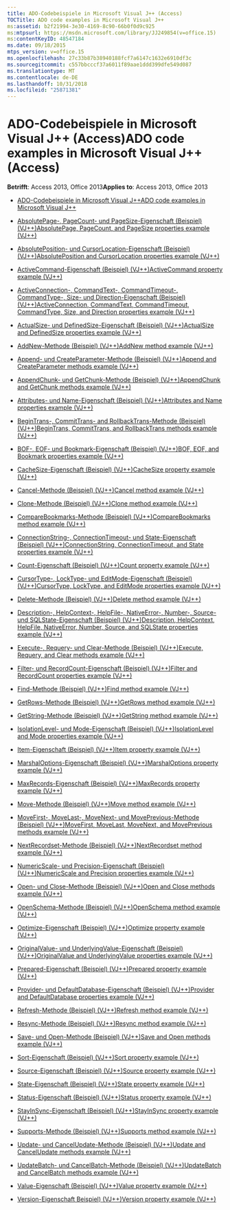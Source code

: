 ```yaml
---
title: ADO-Codebeispiele in Microsoft Visual J++ (Access)
TOCTitle: ADO code examples in Microsoft Visual J++
ms:assetid: b2f21994-3e30-4169-8c90-66b0f0d9c925
ms:mtpsurl: https://msdn.microsoft.com/library/JJ249854(v=office.15)
ms:contentKeyID: 48547184
ms.date: 09/18/2015
mtps_version: v=office.15
ms.openlocfilehash: 27c33b87b38940188fcf7a6147c1632e6910df3c
ms.sourcegitcommit: c557bbcccf37a6011f89aae1ddd399dfe549d087
ms.translationtype: MT
ms.contentlocale: de-DE
ms.lasthandoff: 10/31/2018
ms.locfileid: "25871381"
---
```

# <a name="ado-code-examples-in-microsoft-visual-j-access"></a><span data-ttu-id="95d6f-102">ADO-Codebeispiele in Microsoft Visual J++ (Access)</span><span class="sxs-lookup"><span data-stu-id="95d6f-102">ADO code examples in Microsoft Visual J++ (Access)</span></span>


<span data-ttu-id="95d6f-103">**Betrifft**: Access 2013, Office 2013</span><span class="sxs-lookup"><span data-stu-id="95d6f-103">**Applies to**: Access 2013, Office 2013</span></span>

  - [<span data-ttu-id="95d6f-104">ADO-Codebeispiele in Microsoft Visual J++</span><span class="sxs-lookup"><span data-stu-id="95d6f-104">ADO code examples in Microsoft Visual J++</span></span>](ado-code-examples-in-microsoft-visual-j.md)

  - [<span data-ttu-id="95d6f-105">AbsolutePage-, PageCount- und PageSize-Eigenschaft (Beispiel) (VJ++)</span><span class="sxs-lookup"><span data-stu-id="95d6f-105">AbsolutePage, PageCount, and PageSize properties example (VJ++)</span></span>](absolutepage-pagecount-and-pagesize-properties-example-vj.md)

  - [<span data-ttu-id="95d6f-106">AbsolutePosition- und CursorLocation-Eigenschaft (Beispiel) (VJ++)</span><span class="sxs-lookup"><span data-stu-id="95d6f-106">AbsolutePosition and CursorLocation properties example (VJ++)</span></span>](absoluteposition-and-cursorlocation-properties-example-vj.md)

  - [<span data-ttu-id="95d6f-107">ActiveCommand-Eigenschaft (Beispiel) (VJ++)</span><span class="sxs-lookup"><span data-stu-id="95d6f-107">ActiveCommand property example (VJ++)</span></span>](activecommand-property-example-vj.md)

  - [<span data-ttu-id="95d6f-108">ActiveConnection-, CommandText-, CommandTimeout-, CommandType-, Size- und Direction-Eigenschaft (Beispiel) (VJ++)</span><span class="sxs-lookup"><span data-stu-id="95d6f-108">ActiveConnection, CommandText, CommandTimeout, CommandType, Size, and Direction properties example (VJ++)</span></span>](activeconnection-commandtext-commandtimeout-commandtype-size-and-direction-properties-example-vj.md)

  - [<span data-ttu-id="95d6f-109">ActualSize- und DefinedSize-Eigenschaft (Beispiel) (VJ++)</span><span class="sxs-lookup"><span data-stu-id="95d6f-109">ActualSize and DefinedSize properties example (VJ++)</span></span>](actualsize-and-definedsize-properties-example-vj.md)

  - [<span data-ttu-id="95d6f-110">AddNew-Methode (Beispiel) (VJ++)</span><span class="sxs-lookup"><span data-stu-id="95d6f-110">AddNew method example (VJ++)</span></span>](addnew-method-example-vj.md)

  - [<span data-ttu-id="95d6f-111">Append- und CreateParameter-Methode (Beispiel) (VJ++)</span><span class="sxs-lookup"><span data-stu-id="95d6f-111">Append and CreateParameter methods example (VJ++)</span></span>](append-and-createparameter-methods-example-vj.md)

  - [<span data-ttu-id="95d6f-112">AppendChunk- und GetChunk-Methode (Beispiel) (VJ++)</span><span class="sxs-lookup"><span data-stu-id="95d6f-112">AppendChunk and GetChunk methods example (VJ++)</span></span>](appendchunk-and-getchunk-methods-example-vj.md)

  - [<span data-ttu-id="95d6f-113">Attributes- und Name-Eigenschaft (Beispiel) (VJ++)</span><span class="sxs-lookup"><span data-stu-id="95d6f-113">Attributes and Name properties example (VJ++)</span></span>](attributes-and-name-properties-example-vj.md)

  - [<span data-ttu-id="95d6f-114">BeginTrans-, CommitTrans- and RollbackTrans-Methode (Beispiel) (VJ++)</span><span class="sxs-lookup"><span data-stu-id="95d6f-114">BeginTrans, CommitTrans, and RollbackTrans methods example (VJ++)</span></span>](begintrans-committrans-and-rollbacktrans-methods-example-vj.md)

  - [<span data-ttu-id="95d6f-115">BOF-, EOF- und Bookmark-Eigenschaft (Beispiel) (VJ++)</span><span class="sxs-lookup"><span data-stu-id="95d6f-115">BOF, EOF, and Bookmark properties example (VJ++)</span></span>](bof-eof-and-bookmark-properties-example-vj.md)

  - [<span data-ttu-id="95d6f-116">CacheSize-Eigenschaft (Beispiel) (VJ++)</span><span class="sxs-lookup"><span data-stu-id="95d6f-116">CacheSize property example (VJ++)</span></span>](cachesize-property-example-vj.md)

  - [<span data-ttu-id="95d6f-117">Cancel-Methode (Beispiel) (VJ++)</span><span class="sxs-lookup"><span data-stu-id="95d6f-117">Cancel method example (VJ++)</span></span>](cancel-method-example-vj.md)

  - [<span data-ttu-id="95d6f-118">Clone-Methode (Beispiel) (VJ++)</span><span class="sxs-lookup"><span data-stu-id="95d6f-118">Clone method example (VJ++)</span></span>](clone-method-example-vj.md)

  - [<span data-ttu-id="95d6f-119">CompareBookmarks-Methode (Beispiel) (VJ++)</span><span class="sxs-lookup"><span data-stu-id="95d6f-119">CompareBookmarks method example (VJ++)</span></span>](comparebookmarks-method-example-vj.md)

  - [<span data-ttu-id="95d6f-120">ConnectionString-, ConnectionTimeout- und State-Eigenschaft (Beispiel) (VJ++)</span><span class="sxs-lookup"><span data-stu-id="95d6f-120">ConnectionString, ConnectionTimeout, and State properties example (VJ++)</span></span>](connectionstring-connectiontimeout-and-state-properties-example-vj.md)

  - [<span data-ttu-id="95d6f-121">Count-Eigenschaft (Beispiel) (VJ++)</span><span class="sxs-lookup"><span data-stu-id="95d6f-121">Count property example (VJ++)</span></span>](count-property-example-vj.md)

  - [<span data-ttu-id="95d6f-122">CursorType-, LockType- und EditMode-Eigenschaft (Beispiel) (VJ++)</span><span class="sxs-lookup"><span data-stu-id="95d6f-122">CursorType, LockType, and EditMode properties example (VJ++)</span></span>](cursortype-locktype-and-editmode-properties-example-vj.md)

  - [<span data-ttu-id="95d6f-123">Delete-Methode (Beispiel) (VJ++)</span><span class="sxs-lookup"><span data-stu-id="95d6f-123">Delete method example (VJ++)</span></span>](delete-method-example-vj.md)

  - [<span data-ttu-id="95d6f-124">Description-, HelpContext-, HelpFile-, NativeError-, Number-, Source- und SQLState-Eigenschaft (Beispiel) (VJ++)</span><span class="sxs-lookup"><span data-stu-id="95d6f-124">Description, HelpContext, HelpFile, NativeError, Number, Source, and SQLState properties example (VJ++)</span></span>](description-helpcontext-helpfile-nativeerror-number-source-and-sqlstate-properties-example-vj.md)

  - [<span data-ttu-id="95d6f-125">Execute-, Requery- und Clear-Methode (Beispiel) (VJ++)</span><span class="sxs-lookup"><span data-stu-id="95d6f-125">Execute, Requery, and Clear methods example (VJ++)</span></span>](execute-requery-and-clear-methods-example-vj.md)

  - [<span data-ttu-id="95d6f-126">Filter- und RecordCount-Eigenschaft (Beispiel) (VJ++)</span><span class="sxs-lookup"><span data-stu-id="95d6f-126">Filter and RecordCount properties example (VJ++)</span></span>](filter-and-recordcount-properties-example-vj.md)

  - [<span data-ttu-id="95d6f-127">Find-Methode (Beispiel) (VJ++)</span><span class="sxs-lookup"><span data-stu-id="95d6f-127">Find method example (VJ++)</span></span>](find-method-example-vj.md)

  - [<span data-ttu-id="95d6f-128">GetRows-Methode (Beispiel) (VJ++)</span><span class="sxs-lookup"><span data-stu-id="95d6f-128">GetRows method example (VJ++)</span></span>](getrows-method-example-vj.md)

  - [<span data-ttu-id="95d6f-129">GetString-Methode (Beispiel) (VJ++)</span><span class="sxs-lookup"><span data-stu-id="95d6f-129">GetString method example (VJ++)</span></span>](getstring-method-example-vj.md)

  - [<span data-ttu-id="95d6f-130">IsolationLevel- und Mode-Eigenschaft (Beispiel) (VJ++)</span><span class="sxs-lookup"><span data-stu-id="95d6f-130">IsolationLevel and Mode properties example (VJ++)</span></span>](isolationlevel-and-mode-properties-example-vj.md)

  - [<span data-ttu-id="95d6f-131">Item-Eigenschaft (Beispiel) (VJ++)</span><span class="sxs-lookup"><span data-stu-id="95d6f-131">Item property example (VJ++)</span></span>](item-property-example-vj.md)

  - [<span data-ttu-id="95d6f-132">MarshalOptions-Eigenschaft (Beispiel) (VJ++)</span><span class="sxs-lookup"><span data-stu-id="95d6f-132">MarshalOptions property example (VJ++)</span></span>](marshaloptions-property-example-vj.md)

  - [<span data-ttu-id="95d6f-133">MaxRecords-Eigenschaft (Beispiel) (VJ++)</span><span class="sxs-lookup"><span data-stu-id="95d6f-133">MaxRecords property example (VJ++)</span></span>](maxrecords-property-example-vj.md)

  - [<span data-ttu-id="95d6f-134">Move-Methode (Beispiel) (VJ++)</span><span class="sxs-lookup"><span data-stu-id="95d6f-134">Move method example (VJ++)</span></span>](move-method-example-vj.md)

  - [<span data-ttu-id="95d6f-135">MoveFirst-, MoveLast-, MoveNext- und MovePrevious-Methode (Beispiel) (VJ++)</span><span class="sxs-lookup"><span data-stu-id="95d6f-135">MoveFirst, MoveLast, MoveNext, and MovePrevious methods example (VJ++)</span></span>](movefirst-movelast-movenext-and-moveprevious-methods-example-vj.md)

  - [<span data-ttu-id="95d6f-136">NextRecordset-Methode (Beispiel) (VJ++)</span><span class="sxs-lookup"><span data-stu-id="95d6f-136">NextRecordset method example (VJ++)</span></span>](nextrecordset-method-example-vj.md)

  - [<span data-ttu-id="95d6f-137">NumericScale- und Precision-Eigenschaft (Beispiel) (VJ++)</span><span class="sxs-lookup"><span data-stu-id="95d6f-137">NumericScale and Precision properties example (VJ++)</span></span>](numericscale-and-precision-properties-example-vj.md)

  - [<span data-ttu-id="95d6f-138">Open- und Close-Methode (Beispiel) (VJ++)</span><span class="sxs-lookup"><span data-stu-id="95d6f-138">Open and Close methods example (VJ++)</span></span>](open-and-close-methods-example-vj.md)

  - [<span data-ttu-id="95d6f-139">OpenSchema-Methode (Beispiel) (VJ++)</span><span class="sxs-lookup"><span data-stu-id="95d6f-139">OpenSchema method example (VJ++)</span></span>](openschema-method-example-vj.md)

  - [<span data-ttu-id="95d6f-140">Optimize-Eigenschaft (Beispiel) (VJ++)</span><span class="sxs-lookup"><span data-stu-id="95d6f-140">Optimize property example (VJ++)</span></span>](optimize-property-example-vj.md)

  - [<span data-ttu-id="95d6f-141">OriginalValue- und UnderlyingValue-Eigenschaft (Beispiel) (VJ++)</span><span class="sxs-lookup"><span data-stu-id="95d6f-141">OriginalValue and UnderlyingValue properties example (VJ++)</span></span>](originalvalue-and-underlyingvalue-properties-example-vj.md)

  - [<span data-ttu-id="95d6f-142">Prepared-Eigenschaft (Beispiel) (VJ++)</span><span class="sxs-lookup"><span data-stu-id="95d6f-142">Prepared property example (VJ++)</span></span>](prepared-property-example-vj.md)

  - [<span data-ttu-id="95d6f-143">Provider- und DefaultDatabase-Eigenschaft (Beispiel) (VJ++)</span><span class="sxs-lookup"><span data-stu-id="95d6f-143">Provider and DefaultDatabase properties example (VJ++)</span></span>](provider-and-defaultdatabase-properties-example-vj.md)

  - [<span data-ttu-id="95d6f-144">Refresh-Methode (Beispiel) (VJ++)</span><span class="sxs-lookup"><span data-stu-id="95d6f-144">Refresh method example (VJ++)</span></span>](refresh-method-example-vj.md)

  - [<span data-ttu-id="95d6f-145">Resync-Methode (Beispiel) (VJ++)</span><span class="sxs-lookup"><span data-stu-id="95d6f-145">Resync method example (VJ++)</span></span>](resync-method-example-vj.md)

  - [<span data-ttu-id="95d6f-146">Save- und Open-Methode (Beispiel) (VJ++)</span><span class="sxs-lookup"><span data-stu-id="95d6f-146">Save and Open methods example (VJ++)</span></span>](save-and-open-methods-example-vj.md)

  - [<span data-ttu-id="95d6f-147">Sort-Eigenschaft (Beispiel) (VJ++)</span><span class="sxs-lookup"><span data-stu-id="95d6f-147">Sort property example (VJ++)</span></span>](sort-property-example-vj.md)

  - [<span data-ttu-id="95d6f-148">Source-Eigenschaft (Beispiel) (VJ++)</span><span class="sxs-lookup"><span data-stu-id="95d6f-148">Source property example (VJ++)</span></span>](source-property-example-vj.md)

  - [<span data-ttu-id="95d6f-149">State-Eigenschaft (Beispiel) (VJ++)</span><span class="sxs-lookup"><span data-stu-id="95d6f-149">State property example (VJ++)</span></span>](state-property-example-vj.md)

  - [<span data-ttu-id="95d6f-150">Status-Eigenschaft (Beispiel) (VJ++)</span><span class="sxs-lookup"><span data-stu-id="95d6f-150">Status property example (VJ++)</span></span>](status-property-example-vj.md)

  - [<span data-ttu-id="95d6f-151">StayInSync-Eigenschaft (Beispiel) (VJ++)</span><span class="sxs-lookup"><span data-stu-id="95d6f-151">StayInSync property example (VJ++)</span></span>](stayinsync-property-example-vj.md)

  - [<span data-ttu-id="95d6f-152">Supports-Methode (Beispiel) (VJ++)</span><span class="sxs-lookup"><span data-stu-id="95d6f-152">Supports method example (VJ++)</span></span>](supports-method-example-vj.md)

  - [<span data-ttu-id="95d6f-153">Update- und CancelUpdate-Methode (Beispiel) (VJ++)</span><span class="sxs-lookup"><span data-stu-id="95d6f-153">Update and CancelUpdate methods example (VJ++)</span></span>](update-and-cancelupdate-methods-example-vj.md)

  - [<span data-ttu-id="95d6f-154">UpdateBatch- und CancelBatch-Methode (Beispiel) (VJ++)</span><span class="sxs-lookup"><span data-stu-id="95d6f-154">UpdateBatch and CancelBatch methods example (VJ++)</span></span>](updatebatch-and-cancelbatch-methods-example-vj.md)

  - [<span data-ttu-id="95d6f-155">Value-Eigenschaft (Beispiel) (VJ++)</span><span class="sxs-lookup"><span data-stu-id="95d6f-155">Value property example (VJ++)</span></span>](value-property-example-vj.md)

  - [<span data-ttu-id="95d6f-156">Version-Eigenschaft Beispiel) (VJ++)</span><span class="sxs-lookup"><span data-stu-id="95d6f-156">Version property example (VJ++)</span></span>](version-property-example-vj.md)

